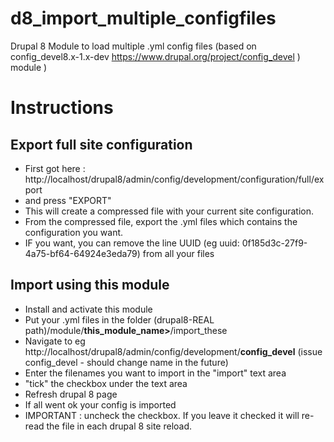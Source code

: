 # d8_import_multiple_configfiles
Drupal 8 Module to load multiple .yml config files (based on config_devel8.x-1.x-dev https://www.drupal.org/project/config_devel ) module )




# Instructions
## Export full site configuration
- First got here : http://localhost/drupal8/admin/config/development/configuration/full/export
- and press "EXPORT"
- This will create a compressed file with your current site configuration.
- From the compressed file, export the .yml files which contains the configuration you want.
- IF you want, you can remove the line UUID (eg uuid: 0f185d3c-27f9-4a75-bf64-64924e3eda79) from all your files

## Import using this module
- Install and activate this module
- Put your .yml files in the folder (drupal8-REAL path)/module/**this_module_name>**/import_these
- Navigate to eg http://localhost/drupal8/admin/config/development/**config_devel**  (issue config_devel - should change name in the future)
- Enter the filenames you want to import in the "import" text area
- "tick" the checkbox under the text area
- Refresh drupal 8 page
- If all went ok your config is imported
- IMPORTANT : uncheck the checkbox. If you leave it checked it will re-read the file in each drupal 8 site reload.


